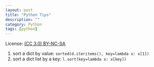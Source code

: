 ```yaml
---
layout: post
title: "Python Tips"
description: ""
category: Python
tags: [python]
---
```


License: [(CC 3.0) BY-NC-SA](http://creativecommons.org/licenses/by-nc-sa/3.0/)

1. sort a dict by value: `sorted(d.iteritems(), key=lambda x: x[1])`
2. sort a dict list by a key: `l.sort(key=lambda x: x[key])`
